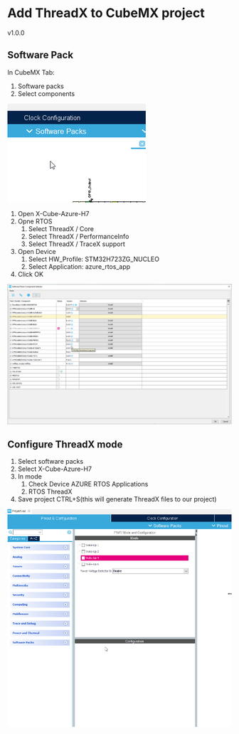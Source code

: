 # Add ThreadX to CubeMX project

v1.0.0

## Software Pack

In CubeMX Tab:

1. Software packs
2. Select components

![Software pack open](./img/06.png)

1. Open X-Cube-Azure-H7
2. Opne RTOS
   1. Select ThreadX / Core
   2. Select ThreadX / PerformanceInfo
   3. Select ThreadX / TraceX support
3. Open Device
   1. Select HW_Profile: STM32H723ZG_NUCLEO
   2. Select Application: azure_rtos_app
4. Click OK

![ThreadX pack selection](./img/07.png)

## Configure ThreadX mode

1. Select software packs
2. Select X-Cube-Azure-H7
3. In mode
   1. Check Device AZURE RTOS Applications
   2. RTOS ThreadX
4. Save project CTRL+S(this will generate ThreadX files to our project)

![ThreadX pack mode](./img/08.png)
